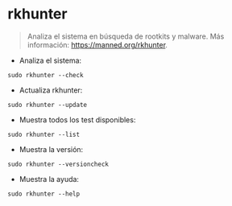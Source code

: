 # rkhunter

> Analiza el sistema en búsqueda de rootkits y malware.
> Más información: <https://manned.org/rkhunter>.

- Analiza el sistema:

`sudo rkhunter --check`

- Actualiza rkhunter:

`sudo rkhunter --update`

- Muestra todos los test disponibles:

`sudo rkhunter --list`

- Muestra la versión:

`sudo rkhunter --versioncheck`

- Muestra la ayuda:

`sudo rkhunter --help`
